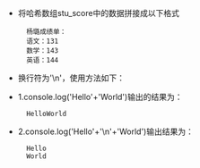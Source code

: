 - 将哈希数组stu\_score中的数据拼接成以下格式

        杨璐成绩单：
        语文：131
        数学：143
        英语：144

- 换行符为'\n'，使用方法如下：
- 1.console.log('Hello'+'World')输出的结果为：

        HelloWorld

- 2.console.log('Hello'+'\n'+'World')输出结果为：

        Hello
        World
